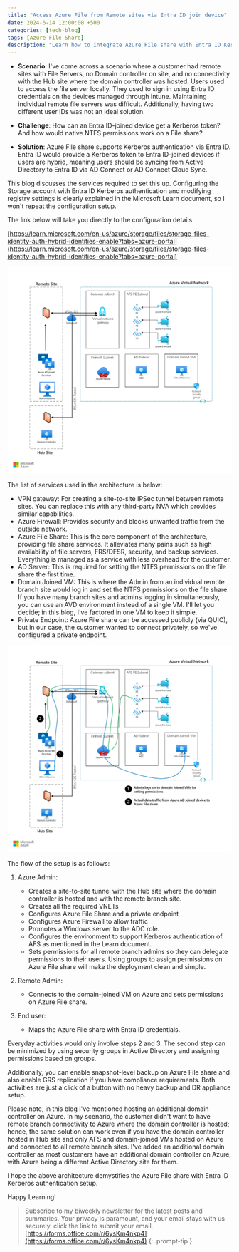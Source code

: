 ```yaml
---
title: "Access Azure File from Remote sites via Entra ID join device"
date: 2024-6-14 12:00:00 +500
categories: [tech-blog]
tags: [Azure File Share]
description: "Learn how to integrate Azure File share with Entra ID Kerberos authentication, simplifying file access across remote sites without joining machine to AD Domain"
---
```


* **Scenario**: I've come across a scenario where a customer had remote sites with File Servers, no Domain controller on site, and no connectivity with the Hub site where the domain controller was hosted. Users used to access the file server locally.
They used to sign in using Entra ID credentials on the devices managed through Intune.
Maintaining individual remote file servers was difficult. Additionally, having two different user IDs was not an ideal solution.

* **Challenge**: How can an Entra ID-joined device get a Kerberos token? And how would native NTFS permissions work on a File share?

* **Solution**: Azure File share supports Kerberos authentication via Entra ID. Entra ID would provide a Kerberos token to Entra ID-joined devices if users are hybrid, meaning users should be syncing from Active Directory to Entra ID via AD Connect or AD Connect Cloud Sync.

This blog discusses the services required to set this up. Configuring the Storage account with Entra ID Kerberos authentication and modifying registry settings is clearly explained in the Microsoft Learn document, so I won't repeat the configuration setup.

The link below will take you directly to the configuration details.

[https://learn.microsoft.com/en-us/azure/storage/files/storage-files-identity-auth-hybrid-identities-enable?tabs=azure-portal](https://learn.microsoft.com/en-us/azure/storage/files/storage-files-identity-auth-hybrid-identities-enable?tabs=azure-portal)

![a](https://raw.githubusercontent.com/qureshiaquib/qureshiaquib.github.io/main/assets/14062024/Picture1.jpg)

The list of services used in the architecture is below:

* VPN gateway: For creating a site-to-site IPSec tunnel between remote sites. You can replace this with any third-party NVA which provides similar capabilities.
* Azure Firewall: Provides security and blocks unwanted traffic from the outside network.
* Azure File Share: This is the core component of the architecture, providing file share services. It alleviates many pains such as high availability of file servers, FRS/DFSR, security, and backup services. Everything is managed as a service with less overhead for the customer.
* AD Server: This is required for setting the NTFS permissions on the file share the first time.
* Domain Joined VM: This is where the Admin from an individual remote branch site would log in and set the NTFS permissions on the file share. If you have many branch sites and admins logging in simultaneously, you can use an AVD environment instead of a single VM. I'll let you decide; in this blog, I've factored in one VM to keep it simple.
* Private Endpoint: Azure File share can be accessed publicly (via QUIC), but in our case, the customer wanted to connect privately, so we've configured a private endpoint.

![a](https://raw.githubusercontent.com/qureshiaquib/qureshiaquib.github.io/main/assets/14062024/Picture2.jpg)

The flow of the setup is as follows:

1.	Azure Admin:
    - Creates a site-to-site tunnel with the Hub site where the domain controller is hosted and with the remote branch site.
    -	Creates all the required VNETs
    -	Configures Azure File Share and a private endpoint
    -	Configures Azure Firewall to allow traffic
    -	Promotes a Windows server to the ADC role.
    -	Configures the environment to support Kerberos authentication of AFS as mentioned in the Learn document.
    -	Sets permissions for all remote branch admins so they can delegate permissions to their users. Using groups to assign permissions on Azure File share will make the deployment clean and simple.

2.	Remote Admin:
    -	Connects to the domain-joined VM on Azure and sets permissions on Azure File share.
3.	End user:
    -	Maps the Azure File share with Entra ID credentials.

Everyday activities would only involve steps 2 and 3. The second step can be minimized by using security groups in Active Directory and assigning permissions based on groups.

Additionally, you can enable snapshot-level backup on Azure File share and also enable GRS replication if you have compliance requirements. Both activities are just a click of a button with no heavy backup and DR appliance setup.

Please note, in this blog I've mentioned hosting an additional domain controller on Azure.
In my scenario, the customer didn't want to have remote branch connectivity to Azure where the domain controller is hosted; hence, the same solution can work even if you have the domain controller hosted in Hub site and only AFS and domain-joined VMs hosted on Azure and connected to all remote branch sites.
I've added an additional domain controller as most customers have an additional domain controller on Azure, with Azure being a different Active Directory site for them.

I hope the above architecture demystifies the Azure File share with Entra ID Kerberos authentication setup.

Happy Learning!


>Subscribe to my biweekly newsletter for the latest posts and summaries. Your privacy is paramount, and your email stays with us securely.
click the link to submit your email.
[https://forms.office.com/r/6ysKm4nkp4](https://forms.office.com/r/6ysKm4nkp4)
{: .prompt-tip }